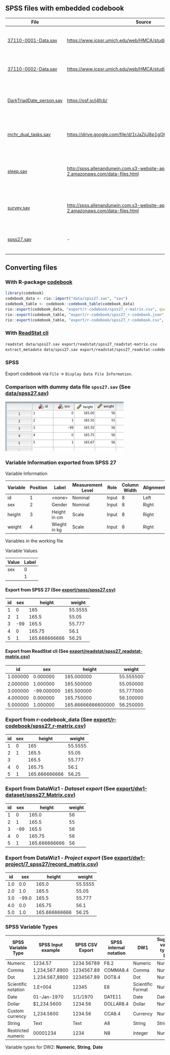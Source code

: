 ## SPSS files with embedded codebook

| File                                                      | Source                                                                                  | File creator                                          |
| --------------------------------------------------------- | --------------------------------------------------------------------------------------- | ----------------------------------------------------- |
| [37110-0001-Data.sav](data/37110-0001-Data.sav)           | <https://www.icpsr.umich.edu/web/HMCA/studies/37110/versions/V1>                        | SPSS System File TICS 64-bit Linux 25.0.0.0           |
| [37110-0002-Data.sav](data/37110-0002-Data.sav)           | <https://www.icpsr.umich.edu/web/HMCA/studies/37110/versions/V1>                        | SPSS System File TICS 64-bit Linux 25.0.0.0           |
| [DarkTriadDate_person.sav](data/DarkTriadDate_person.sav) | <https://osf.io/j4fcb/>                                                                 | SPSS System File TICS 64-bit MS Windows 22.0.0.0      |
| [mchr_dual_tasks.sav](data/mchr_dual_tasks.sav)           | <https://drive.google.com/file/d/1rJaZjiJ8p1gOKn6Vwq8AK9zSkB4aAMfv>                     | SPSS System File TICS 64-bit MS Windows 24.0.0.0      |
| [sleep.sav](data/sleep.sav)                               | <http://spss.allenandunwin.com.s3-website-ap-southeast-2.amazonaws.com/data-files.html> | SPSS System File MS Windows Release 12.0 spssio32.dll |
| [survey.sav](data/survey.sav)                             | <http://spss.allenandunwin.com.s3-website-ap-southeast-2.amazonaws.com/data-files.html> | SPSS System File MS Windows Release 15.0.0            |
| [spss27.sav](data/spss27.sav)                             | -                                                                                       | SPSS SPSS System File TICS 64-bit Macintosh 27.0.0.0  |

## Converting files

### With R-package [codebook](https://rubenarslan.github.io/codebook/)

```r
library(codebook)
codebook_data <- rio::import("data/spss27.sav", "sav")
codebook_table <- codebook::codebook_table(codebook_data)
rio::export(codebook_data, "export/r-codebook/spss27_r-matrix.csv", quote = TRUE)
rio::export(codebook_table, "export/r-codebook/spss27_r-codebook.json", quote = TRUE)
rio::export(codebook_table, "export/r-codebook/spss27_r-codebook.csv", quote = TRUE)
```

### With [ReadStat cli](https://github.com/WizardMac/ReadStat)

```sh
readstat data/spss27.sav export/readstat/spss27_readstat-matrix.csv
extract_metadata data/spss27.sav export/readstat/spss27_readstat-codebook.json
```

### SPSS

Export codebook via `File` -> `Display Data File Information`.

### Comparison with dummy data file `spss27.sav` (See [data/spss27.sav](data/spss27.sav))

![](assets/spss27.png)

### Variable Information exported from SPSS 27

Variable Information

| Variable | Position | Label        | Measurement Level | Role  | Column Width | Alignment | Print Format | Write Format | Missing Values |
| -------- | -------- | ------------ | ----------------- | ----- | ------------ | --------- | ------------ | ------------ | -------------- |
| id       | 1        | \<none\>     | Nominal           | Input | 8            | Left      | F8           | F8           |                |
| sex      | 2        | Gender       | Nominal           | Input | 8            | Right     | F8           | F8           | -99            |
| height   | 3        | Height in cm | Scale             | Input | 8            | Right     | F8.2         | F8.2         |                |
| weight   | 4        | Wieght in kg | Scale             | Input | 8            | Right     | F8           | F8           |                |

Variables in the working file

Variable Values

| Value | Label |
| ----- | ----- |
| sex   | 0     | female |
|       | 1     | male |

#### Export from SPSS 27 (See [export/spss/spss27.csv](export/spss/spss27.csv))

| id  | sex | height        | weight  |
| --- | --- | ------------- | ------- |
| 1   | 0   | 165           | 55.5555 |
| 2   | 1   | 165.5         | 55.05   |
| 3   | -99 | 165.5         | 55.777  |
| 4   | 0   | 165.75        | 56.1    |
| 5   | 1   | 165.666666666 | 56.25   |

#### Export from ReadStat cli (See [export/readstat/spss27_readstat-matrix.csv](export/readstat/spss27_readstat-matrix.csv))

| id       | sex        | height             | weight    |
| -------- | ---------- | ------------------ | --------- |
| 1.000000 | 0.000000   | 165.000000         | 55.555500 |
| 2.000000 | 1.000000   | 165.500000         | 55.050000 |
| 3.000000 | -99.000000 | 165.500000         | 55.777000 |
| 4.000000 | 0.000000   | 165.750000         | 56.100000 |
| 5.000000 | 1.000000   | 165.66666666600000 | 56.250000 |

### Export from r-codebook_data (See [export/r-codebook/spss27_r-matrix.csv](export/r-codebook/spss27_r-matrix.csv))

| id  | sex | height        | weight  |
| --- | --- | ------------- | ------- |
| 1   | 0   | 165           | 55.5555 |
| 2   | 1   | 165.5         | 55.05   |
| 3   |     | 165.5         | 55.777  |
| 4   | 0   | 165.75        | 56.1    |
| 5   | 1   | 165.666666666 | 56.25   |

### Export from DataWiz1 - _Dataset export_ (See [export/dw1-dataset/spss27_Matrix.csv](export/dw1/spss27_Matrix.csv))

| id  | sex | height        | weight |
| --- | --- | ------------- | ------ |
| 1   | 0   | 165.0         | 56     |
| 2   | 1   | 165.5         | 55     |
| 3   | -99 | 165.5         | 56     |
| 4   | 0   | 165.75        | 56     |
| 5   | 1   | 165.666666666 | 56     |

### Export from DataWiz1 - _Project export_ (See [export/dw1-project/7_spss27/record_matrix.csv](export/dw1-project/7_spss27/record_matrix.csv))

| id  | sex   | height        | weight  |
| --- | ----- | ------------- | ------- |
| 1.0 | 0.0   | 165.0         | 55.5555 |
| 2.0 | 1.0   | 165.5         | 55.05   |
| 3.0 | -99.0 | 165.5         | 55.777  |
| 4.0 | 0.0   | 165.75        | 56.1    |
| 5.0 | 1.0   | 165.666666666 | 56.25   |

### SPSS Variable Types

| SPSS Variable Type  | SPSS Input example | SPSS CSV Export | SPSS internal notation | DW1               | Suggested variable type for DW2 |
| ------------------- | ------------------ | --------------- | ---------------------- | ----------------- | ------------------------------- |
| Numeric             | 1234.57            | 1234.56789      | F8.2                   | Numeric           | Numeric                         |
| Comma               | 1,234,567.8900     | 1234567.89      | COMMA8.4               | Comma             | Numeric                         |
| Dot                 | 1.234.567,8900     | 1234567.89      | DOT8.4                 | Dot               | Numeric                         |
| Scientific notation | 1.E+004            | 12345           | E8                     | Scientific Format | Numeric                         |
| Date                | 01-Jan-1970        | 1/1/1970        | DATE11                 | Date              | Date                            |
| Dollar              | \$1,234.5600       | 1234.56         | DOLLAR8.4              | Dollar            | Numeric                         |
| Custom currency     | 1,234.5600         | 1234.56         | CCA8.4                 | Currency          | Numeric                         |
| String              | Text               | Text            | A8                     | String            | String                          |
| Restricted numeric  | 00001234           | 1234            | N8                     | Integer           | Numeric                         |

Variable types for DW2: **Numeric**, **String**, **Date**
